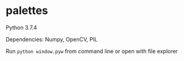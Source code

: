 # palettes
 
Python 3.7.4

Dependencies: Numpy, OpenCV, PIL

Run
``python window.pyw``
from command line or open with file explorer
